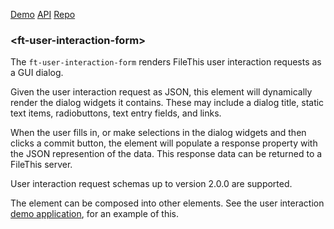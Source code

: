 [Demo](https://filethis.github.io/ft-user-interaction-form/components/ft-user-interaction-form/demo/)    [API](https://filethis.github.io/ft-user-interaction-form/components/ft-user-interaction-form/)    [Repo](https://github.com/filethis/ft-user-interaction-form)

### \<ft-user-interaction-form\>

The `ft-user-interaction-form` renders FileThis user interaction requests as a GUI dialog.

Given the user interaction request as JSON, this element will dynamically render the dialog widgets it contains. These may include a dialog title, static text items, radiobuttons, text entry fields, and links.

When the user fills in, or make selections in the dialog widgets and then clicks a commit button, the element will populate a response property with the JSON represention of the data. This response data can be returned to a FileThis server.

User interaction request schemas up to version 2.0.0 are supported.

The element can be composed into other elements. See the user interaction [demo application](https://filethis.github.io/ft-user-interactions-demo), for an example of this.